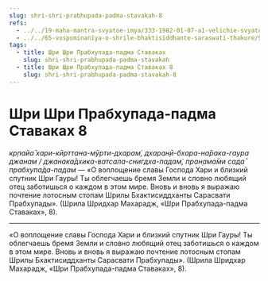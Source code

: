 ```yaml
---
slug: shri-shri-prabhupada-padma-stavakah-8
refs:
  - ../../19-maha-mantra-svyatoe-imya/333-1982-01-07-a1-velichie-svyatogo-imeni-gospoda.md
  - ../../65-vospominaniya-o-shrile-bhaktisiddhante-saraswati-thakure/996-1982-01-29-a-sarasvati-thakur-olitsetvorenie-kirtana.md
tags:
  - title: Шри Шри Прабхупада-падма Ставаках
    slug: shri-shri-prabhupada-padma-stavakah
  - title: Шри Шри Прабхупада-падма Ставаках 8
    slug: shri-shri-prabhupada-padma-stavakah-8
---
```


# Шри Шри Прабхупада-падма Ставаках 8

*кр̣пайа̄ хари-кӣрттана-мӯрти-дхарам̇, дхаран̣ӣ-бхара-на̄рака-гаура джанам / джанака̄дхика-ватсала-снигдха-падам̇, пран̣ама̄ми сада̄ прабхупа̄да-падам* — «О воплощение славы Господа Хари и близкий спутник Шри Гауры! Ты облегчаешь бремя Земли и словно любящий отец заботишься о каждом в этом мире. Вновь и вновь я выражаю почтение лотосным стопам Шрилы Бхактисиддханты Сарасвати Прабхупады». (Шрила Шридхар Махарадж, «Шри Прабхупада-падма Ставаках», 8).

---

«О воплощение славы Господа Хари и близкий спутник Шри Гауры! Ты облегчаешь бремя Земли и словно любящий отец заботишься о каждом в этом мире. Вновь и вновь я выражаю почтение лотосным стопам Шрилы Бхактисиддханты Сарасвати Прабхупады». (Шрила Шридхар Махарадж, «Шри Прабхупада-падма Ставаках», 8).
